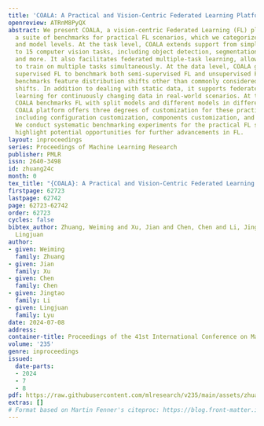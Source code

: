 ```yaml
---
title: 'COALA: A Practical and Vision-Centric Federated Learning Platform'
openreview: ATRnM8PyQX
abstract: We present COALA, a vision-centric Federated Learning (FL) platform, and
  a suite of benchmarks for practical FL scenarios, which we categorize as task, data,
  and model levels. At the task level, COALA extends support from simple classification
  to 15 computer vision tasks, including object detection, segmentation, pose estimation,
  and more. It also facilitates federated multiple-task learning, allowing clients
  to train on multiple tasks simultaneously. At the data level, COALA goes beyond
  supervised FL to benchmark both semi-supervised FL and unsupervised FL. It also
  benchmarks feature distribution shifts other than commonly considered label distribution
  shifts. In addition to dealing with static data, it supports federated continual
  learning for continuously changing data in real-world scenarios. At the model level,
  COALA benchmarks FL with split models and different models in different clients.
  COALA platform offers three degrees of customization for these practical FL scenarios,
  including configuration customization, components customization, and workflow customization.
  We conduct systematic benchmarking experiments for the practical FL scenarios and
  highlight potential opportunities for further advancements in FL.
layout: inproceedings
series: Proceedings of Machine Learning Research
publisher: PMLR
issn: 2640-3498
id: zhuang24c
month: 0
tex_title: "{COALA}: A Practical and Vision-Centric Federated Learning Platform"
firstpage: 62723
lastpage: 62742
page: 62723-62742
order: 62723
cycles: false
bibtex_author: Zhuang, Weiming and Xu, Jian and Chen, Chen and Li, Jingtao and Lyu,
  Lingjuan
author:
- given: Weiming
  family: Zhuang
- given: Jian
  family: Xu
- given: Chen
  family: Chen
- given: Jingtao
  family: Li
- given: Lingjuan
  family: Lyu
date: 2024-07-08
address:
container-title: Proceedings of the 41st International Conference on Machine Learning
volume: '235'
genre: inproceedings
issued:
  date-parts:
  - 2024
  - 7
  - 8
pdf: https://raw.githubusercontent.com/mlresearch/v235/main/assets/zhuang24c/zhuang24c.pdf
extras: []
# Format based on Martin Fenner's citeproc: https://blog.front-matter.io/posts/citeproc-yaml-for-bibliographies/
---
```

